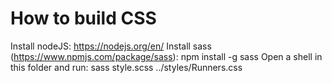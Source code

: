 # How to build CSS

Install nodeJS: https://nodejs.org/en/
Install sass (https://www.npmjs.com/package/sass): npm install -g sass
Open a shell in this folder and run: sass style.scss ../styles/Runners.css

